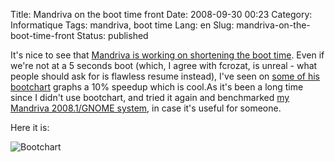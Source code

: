 Title: Mandriva on the boot time front
Date: 2008-09-30 00:23
Category: Informatique
Tags: mandriva, boot time
Lang: en
Slug: mandriva-on-the-boot-time-front
Status: published

It's nice to see that [Mandriva is working on shortening the boot
time](http://blog.crozat.net/2008/09/improving-boot-time-on-general-linux.html).
Even if we're not at a 5 seconds boot (which, I agree with fcrozat, is unreal -
what people should ask for is flawless resume instead), I've seen on [some of
his](http://people.mandriva.com/~fcrozat/bootchart/)
[bootchart](http://www.bootchart.org/) graphs a 10% speedup which is cool.As
it's been a long time since I didn't use bootchart, and tried it again and
benchmarked [my Mandriva 2008.1/GNOME
system](http://hardware4linux.info/system/3032/), in case it's useful for
someone.

Here it is:

![Bootchart]({static}/media/mandriva/bootchart.png)
